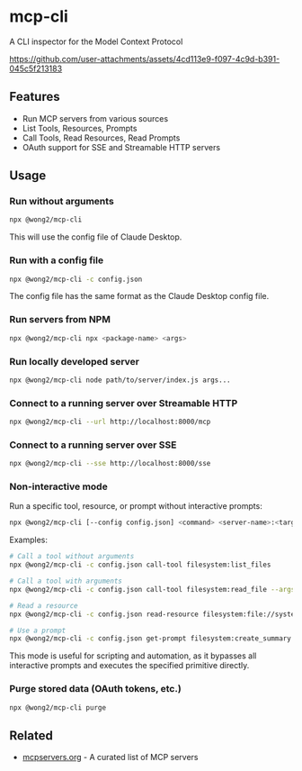 # mcp-cli

A CLI inspector for the Model Context Protocol

https://github.com/user-attachments/assets/4cd113e9-f097-4c9d-b391-045c5f213183

## Features

- Run MCP servers from various sources
- List Tools, Resources, Prompts
- Call Tools, Read Resources, Read Prompts
- OAuth support for SSE and Streamable HTTP servers

## Usage

### Run without arguments

```bash
npx @wong2/mcp-cli
```

This will use the config file of Claude Desktop.

### Run with a config file

```bash
npx @wong2/mcp-cli -c config.json
```

The config file has the same format as the Claude Desktop config file.

### Run servers from NPM

```bash
npx @wong2/mcp-cli npx <package-name> <args>
```

### Run locally developed server

```bash
npx @wong2/mcp-cli node path/to/server/index.js args...
```

### Connect to a running server over Streamable HTTP

```bash
npx @wong2/mcp-cli --url http://localhost:8000/mcp
```

### Connect to a running server over SSE

```bash
npx @wong2/mcp-cli --sse http://localhost:8000/sse
```

### Non-interactive mode

Run a specific tool, resource, or prompt without interactive prompts:

```bash
npx @wong2/mcp-cli [--config config.json] <command> <server-name>:<target> [--args '{}']
```

Examples:

```bash
# Call a tool without arguments
npx @wong2/mcp-cli -c config.json call-tool filesystem:list_files

# Call a tool with arguments
npx @wong2/mcp-cli -c config.json call-tool filesystem:read_file --args '{"path": "package.json"}'

# Read a resource
npx @wong2/mcp-cli -c config.json read-resource filesystem:file://system/etc/hosts

# Use a prompt
npx @wong2/mcp-cli -c config.json get-prompt filesystem:create_summary --args '{"text": "Hello world"}'
```

This mode is useful for scripting and automation, as it bypasses all interactive prompts and executes the specified primitive directly.

### Purge stored data (OAuth tokens, etc.)

```bash
npx @wong2/mcp-cli purge
```

## Related

- [mcpservers.org](https://mcpservers.org) - A curated list of MCP servers
